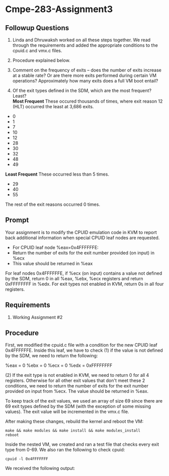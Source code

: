 # Cmpe-283-Assignment3

## Followup Questions
1. Linda and Dhruwaksh worked on all these steps together. We read through the requirements and added the appropriate conditions to the cpuid.c and vmx.c files. 
2. Procedure explained below.
3. Comment on the frequency of exits – does the number of exits increase at a stable rate? Or are there 
more exits performed during certain VM operations? Approximately how many exits does a full VM 
boot entail? 


4. Of the exit types defined in the SDM, which are the most frequent? Least? <br/>
**Most Frequent**
These occured thousands of times, where exit reason 12 (HLT) occurred the least at 3,686 exits. 
- 0
- 1
- 7
- 10
- 12
- 28
- 30
- 32
- 48
- 49

**Least Frequent**
These occurred less than 5 times. 
- 29
- 40
- 55

The rest of the exit reasons occurred 0 times. 

## Prompt
Your assignment is to modify the CPUID emulation code in KVM to report back additional information 
when special CPUID leaf nodes are requested.

- For CPUID leaf node %eax=0x4FFFFFFE: 
- Return the number of exits for the exit number provided (on input) in %ecx 
- This value should be returned in %eax 

For leaf nodes 0x4FFFFFFE, if %ecx (on input) contains a value not defined by the SDM, return 0 in all 
%eax, %ebx, %ecx registers and return 0xFFFFFFFF in %edx. For exit types not enabled in KVM, return 
0s in all four registers. 

## Requirements
1. Working Assignment #2

## Procedure
First, we modified the cpuid.c file with a condition for the new CPUID leaf 0x4FFFFFFE. Inside this leaf, we have to check (1) if the value is not defined by the SDM, we need to return the following: 

%eax = 0
%ebx = 0
%ecx = 0
%edx = 0xFFFFFFFF

(2) If the exit type is not enabled in KVM, we need to return 0 for all 4 registers. Otherwise for all other exit values that don't meet these 2 conditions, we need to return the number of exits for the exit number provided on input from %ecx. The value should be returned in %eax. 

To keep track of the exit values, we used an array of size 69 since there are 69 exit types defined by the SDM (with the exception of some missing values). The exit value will be incremented in the vmx.c file. 

After making these changes, rebuild the kernel and reboot the VM: 
```
make && make modules && make install && make modules_install
reboot
```

Inside the nested VM, we created and ran a test file that checks every exit type from 0-69. We also ran the following to check cpuid: 
```
cpuid -l 0x4FFFFFFF
```

We received the following output: 

